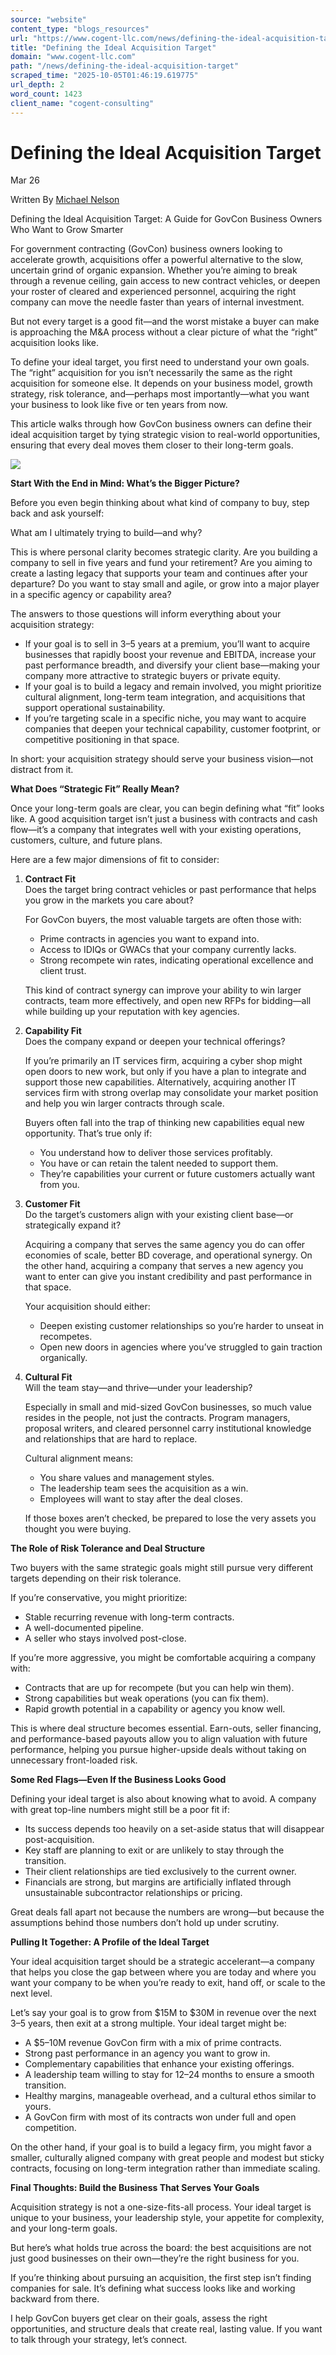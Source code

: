 ```yaml
---
source: "website"
content_type: "blogs_resources"
url: "https://www.cogent-llc.com/news/defining-the-ideal-acquisition-target"
title: "Defining the Ideal Acquisition Target"
domain: "www.cogent-llc.com"
path: "/news/defining-the-ideal-acquisition-target"
scraped_time: "2025-10-05T01:46:19.619775"
url_depth: 2
word_count: 1423
client_name: "cogent-consulting"
---
```


# Defining the Ideal Acquisition Target

Mar 26

Written By [Michael Nelson](/news?author=64524a42f286184fcde6afba)

Defining the Ideal Acquisition Target: A Guide for GovCon Business Owners Who Want to Grow Smarter

For government contracting (GovCon) business owners looking to accelerate growth, acquisitions offer a powerful alternative to the slow, uncertain grind of organic expansion. Whether you’re aiming to break through a revenue ceiling, gain access to new contract vehicles, or deepen your roster of cleared and experienced personnel, acquiring the right company can move the needle faster than years of internal investment.

But not every target is a good fit—and the worst mistake a buyer can make is approaching the M&A process without a clear picture of what the “right” acquisition looks like.

To define your ideal target, you first need to understand your own goals. The “right” acquisition for you isn’t necessarily the same as the right acquisition for someone else. It depends on your business model, growth strategy, risk tolerance, and—perhaps most importantly—what you want your business to look like five or ten years from now.

This article walks through how GovCon business owners can define their ideal acquisition target by tying strategic vision to real-world opportunities, ensuring that every deal moves them closer to their long-term goals.

![](https://images.squarespace-cdn.com/content/v1/64524a447b17a223249e2b96/6da9113d-7f5c-4330-87fb-8cb8bb718ef2/defining+the+ideal+acquisition+target.png)

**Start With the End in Mind: What’s the Bigger Picture?**

Before you even begin thinking about what kind of company to buy, step back and ask yourself:

What am I ultimately trying to build—and why?

This is where personal clarity becomes strategic clarity. Are you building a company to sell in five years and fund your retirement? Are you aiming to create a lasting legacy that supports your team and continues after your departure? Do you want to stay small and agile, or grow into a major player in a specific agency or capability area?

The answers to those questions will inform everything about your acquisition strategy:

- If your goal is to sell in 3–5 years at a premium, you’ll want to acquire businesses that rapidly boost your revenue and EBITDA, increase your past performance breadth, and diversify your client base—making your company more attractive to strategic buyers or private equity.
- If your goal is to build a legacy and remain involved, you might prioritize cultural alignment, long-term team integration, and acquisitions that support operational sustainability.
- If you’re targeting scale in a specific niche, you may want to acquire companies that deepen your technical capability, customer footprint, or competitive positioning in that space.

In short: your acquisition strategy should serve your business vision—not distract from it.

**What Does “Strategic Fit” Really Mean?**

Once your long-term goals are clear, you can begin defining what “fit” looks like. A good acquisition target isn’t just a business with contracts and cash flow—it’s a company that integrates well with your existing operations, customers, culture, and future plans.

Here are a few major dimensions of fit to consider:

1. **Contract Fit**  
   Does the target bring contract vehicles or past performance that helps you grow in the markets you care about?
   
   For GovCon buyers, the most valuable targets are often those with:
   - Prime contracts in agencies you want to expand into.
   - Access to IDIQs or GWACs that your company currently lacks.
   - Strong recompete win rates, indicating operational excellence and client trust.

   This kind of contract synergy can improve your ability to win larger contracts, team more effectively, and open new RFPs for bidding—all while building up your reputation with key agencies.

2. **Capability Fit**  
   Does the company expand or deepen your technical offerings?
   
   If you’re primarily an IT services firm, acquiring a cyber shop might open doors to new work, but only if you have a plan to integrate and support those new capabilities. Alternatively, acquiring another IT services firm with strong overlap may consolidate your market position and help you win larger contracts through scale.

   Buyers often fall into the trap of thinking new capabilities equal new opportunity. That’s true only if:
   - You understand how to deliver those services profitably.
   - You have or can retain the talent needed to support them.
   - They’re capabilities your current or future customers actually want from you.

3. **Customer Fit**  
   Do the target’s customers align with your existing client base—or strategically expand it?
   
   Acquiring a company that serves the same agency you do can offer economies of scale, better BD coverage, and operational synergy. On the other hand, acquiring a company that serves a new agency you want to enter can give you instant credibility and past performance in that space.

   Your acquisition should either:
   - Deepen existing customer relationships so you’re harder to unseat in recompetes.
   - Open new doors in agencies where you’ve struggled to gain traction organically.

4. **Cultural Fit**  
   Will the team stay—and thrive—under your leadership?
   
   Especially in small and mid-sized GovCon businesses, so much value resides in the people, not just the contracts. Program managers, proposal writers, and cleared personnel carry institutional knowledge and relationships that are hard to replace.

   Cultural alignment means:
   - You share values and management styles.
   - The leadership team sees the acquisition as a win.
   - Employees will want to stay after the deal closes.

   If those boxes aren’t checked, be prepared to lose the very assets you thought you were buying.

**The Role of Risk Tolerance and Deal Structure**

Two buyers with the same strategic goals might still pursue very different targets depending on their risk tolerance.

If you’re conservative, you might prioritize:
- Stable recurring revenue with long-term contracts.
- A well-documented pipeline.
- A seller who stays involved post-close.

If you’re more aggressive, you might be comfortable acquiring a company with:
- Contracts that are up for recompete (but you can help win them).
- Strong capabilities but weak operations (you can fix them).
- Rapid growth potential in a capability or agency you know well.

This is where deal structure becomes essential. Earn-outs, seller financing, and performance-based payouts allow you to align valuation with future performance, helping you pursue higher-upside deals without taking on unnecessary front-loaded risk.

**Some Red Flags—Even If the Business Looks Good**

Defining your ideal target is also about knowing what to avoid. A company with great top-line numbers might still be a poor fit if:
- Its success depends too heavily on a set-aside status that will disappear post-acquisition.
- Key staff are planning to exit or are unlikely to stay through the transition.
- Their client relationships are tied exclusively to the current owner.
- Financials are strong, but margins are artificially inflated through unsustainable subcontractor relationships or pricing.

Great deals fall apart not because the numbers are wrong—but because the assumptions behind those numbers don’t hold up under scrutiny.

**Pulling It Together: A Profile of the Ideal Target**

Your ideal acquisition target should be a strategic accelerant—a company that helps you close the gap between where you are today and where you want your company to be when you’re ready to exit, hand off, or scale to the next level.

Let’s say your goal is to grow from $15M to $30M in revenue over the next 3–5 years, then exit at a strong multiple. Your ideal target might be:
- A $5–10M revenue GovCon firm with a mix of prime contracts.
- Strong past performance in an agency you want to grow in.
- Complementary capabilities that enhance your existing offerings.
- A leadership team willing to stay for 12–24 months to ensure a smooth transition.
- Healthy margins, manageable overhead, and a cultural ethos similar to yours.
- A GovCon firm with most of its contracts won under full and open competition.

On the other hand, if your goal is to build a legacy firm, you might favor a smaller, culturally aligned company with great people and modest but sticky contracts, focusing on long-term integration rather than immediate scaling.

**Final Thoughts: Build the Business That Serves Your Goals**

Acquisition strategy is not a one-size-fits-all process. Your ideal target is unique to your business, your leadership style, your appetite for complexity, and your long-term goals.

But here’s what holds true across the board: the best acquisitions are not just good businesses on their own—they’re the right business for you.

If you’re thinking about pursuing an acquisition, the first step isn’t finding companies for sale. It’s defining what success looks like and working backward from there.

I help GovCon buyers get clear on their goals, assess the right opportunities, and structure deals that create real, lasting value. If you want to talk through your strategy, let’s connect.